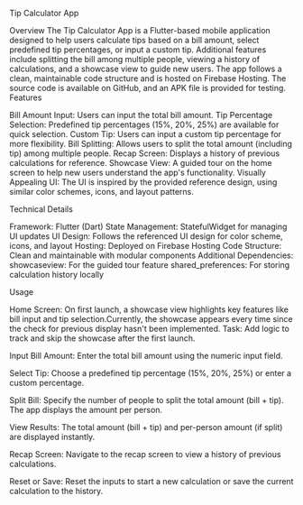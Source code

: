 Tip Calculator App

Overview
The Tip Calculator App is a Flutter-based mobile application designed to help users calculate tips based on a bill amount, select predefined tip percentages, or input a custom tip. Additional features include splitting the bill among multiple people, viewing a history of calculations, and a showcase view to guide new users. The app follows a clean, maintainable code structure and is hosted on Firebase Hosting. The source code is available on GitHub, and an APK file is provided for testing.
Features

Bill Amount Input: Users can input the total bill amount.
Tip Percentage Selection: Predefined tip percentages (15%, 20%, 25%) are available for quick selection.
Custom Tip: Users can input a custom tip percentage for more flexibility.
Bill Splitting: Allows users to split the total amount (including tip) among multiple people.
Recap Screen: Displays a history of previous calculations for reference.
Showcase View: A guided tour on the home screen to help new users understand the app's functionality.
Visually Appealing UI: The UI is inspired by the provided reference design, using similar color schemes, icons, and layout patterns.

Technical Details

Framework: Flutter (Dart)
State Management: StatefulWidget for managing UI updates
UI Design: Follows the referenced UI design for color scheme, icons, and layout
Hosting: Deployed on Firebase Hosting
Code Structure: Clean and maintainable with modular components
Additional Dependencies:
showcaseview: For the guided tour feature
shared_preferences: For storing calculation history locally


Usage

Home Screen:
On first launch, a showcase view highlights key features like bill input and tip selection.Currently, the showcase appears every time since the check for previous display hasn't been implemented. Task: Add logic to track and skip the showcase after the first launch.


Input Bill Amount:
Enter the total bill amount using the numeric input field.


Select Tip:
Choose a predefined tip percentage (15%, 20%, 25%) or enter a custom percentage.


Split Bill:
Specify the number of people to split the total amount (bill + tip).
The app displays the amount per person.


View Results:
The total amount (bill + tip) and per-person amount (if split) are displayed instantly.


Recap Screen:
Navigate to the recap screen to view a history of previous calculations.


Reset or Save:
Reset the inputs to start a new calculation or save the current calculation to the history.



